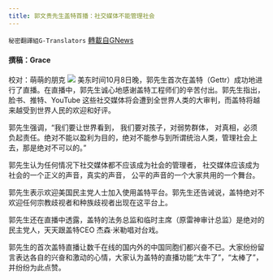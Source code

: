 ```yaml
---
title: 郭文贵先生盖特首播：社交媒体不能管理社会
---
```

`秘密翻譯組G-Translators` [轉載自GNews](https://gnews.org/zh-hans/1582819/)

#### 撰稿：Grace
校对：萌萌的朋克
![](https://assets.gnews.org/wp-content/uploads/2021/10/1-42.jpg)
美东时间10月8日晚，郭先生首次在盖特（Gettr）成功地进行了直播。在直播中，郭先生诚心地感谢盖特工程师们的辛苦付出。郭先生指出，脸书、推特、YouTube 这些社交媒体将会遭到全世界人类的大审判，而盖特将越来越受到世界人民的欢迎和好评。

郭先生强调，“我们要让世界看到， 我们要对孩子，对弱势群体， 对真相，必须负起责任。绝对不能以盈利为目的，绝对不能参与到所谓统治人类，管理社会上去，那是绝对不可以的。”

郭先生认为任何情况下社交媒体都不应该成为社会的管理者， 社交媒体应该成为社会的一个正义的声音，真实的声音， 公平的声音的一个大家共用的一个舞台。

郭先生表示欢迎美国民主党人士加入使用盖特平台。郭先生还告诫说，盖特绝对不欢迎任何宗教歧视者和种族歧视者出现在这平台上。

郭先生还在直播中透露，盖特的法务总监和临时主席（原雷神审计总监）是绝对的民主党人，天天跟盖特CEO 杰森·米勒唱对台戏。

郭先生的首次盖特直播让数千在线的国内外的中国同胞们都兴奋不已。大家纷纷留言表达各自的兴奋和激动的心情，大家认为盖特的直播功能“太牛了”，“太棒了”，并纷纷为此点赞。
